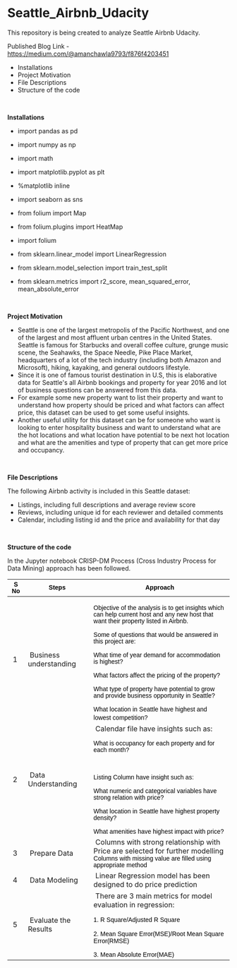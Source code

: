 # Seattle_Airbnb_Udacity
This repository is being created to analyze Seattle Airbnb Udacity.

Published Blog Link - https://medium.com/@amanchawla9793/f876f4203451


- Installations
- Project Motivation
- File Descriptions
- Structure of the code


</br>



<b>Installations</b>
- import pandas as pd
- import numpy as np
- import math
- import matplotlib.pyplot as plt
- %matplotlib inline
- import seaborn as sns

- from folium import Map
- from folium.plugins import HeatMap
- import folium

- from sklearn.linear_model import LinearRegression
- from sklearn.model_selection import train_test_split
- from sklearn.metrics import r2_score, mean_squared_error, mean_absolute_error

</br>

<b>Project Motivation</b>
- Seattle is one of the largest metropolis of the Pacific Northwest, and one of the largest and most affluent urban centres in the United States. Seattle is famous for Starbucks and overall coffee culture, grunge music scene, the Seahawks, the Space Needle, Pike Place Market, headquarters of a lot of the tech industry (including both Amazon and Microsoft), hiking, kayaking, and general outdoors lifestyle.
- Since it is one of famous tourist destination in U.S, this is elaborative data for Seattle's all Airbnb bookings and property for year 2016 and lot of business questions can be answered from this data.
- For example some new property want to list their property and want to understand how property should be priced and what factors can affect price, this dataset can be used to get some useful insights.
- Another useful utility for this dataset can be for someone who want is looking to enter hospitality business and want to understand what are the hot locations and what location have potential to be next hot location and what are the amenities and type of property that can get more price and occupancy.


</br>



<b>File Descriptions</b>

The following Airbnb activity is included in this Seattle dataset:
-	Listings, including full descriptions and average review score
-	Reviews, including unique id for each reviewer and detailed comments
- Calendar, including listing id and the price and availability for that day

</br>

<b>Structure of the code</b>

In the Jupyter notebook CRISP-DM Process (Cross Industry Process for Data Mining) approach has been followed.


<!DOCTYPE html>
<html>

<body>
	<table>
		<thead>
			<tr>
				<th><span style="font-size:10.5pt;line-height:107%;
font-family:&quot;Helvetica&quot;,sans-serif;mso-fareast-font-family:&quot;Times New Roman&quot;;
color:black;mso-ansi-language:EN-IN;mso-fareast-language:EN-IN;mso-bidi-language:
AR-SA">S No</span><br></th>
				<th><span style="font-size:10.5pt;line-height:107%;
font-family:&quot;Helvetica&quot;,sans-serif;mso-fareast-font-family:&quot;Times New Roman&quot;;
color:black;mso-ansi-language:EN-IN;mso-fareast-language:EN-IN;mso-bidi-language:
AR-SA">Steps</span></th>
				<th><span style="font-size:10.5pt;line-height:107%;
font-family:&quot;Helvetica&quot;,sans-serif;mso-fareast-font-family:&quot;Times New Roman&quot;;
color:black;mso-ansi-language:EN-IN;mso-fareast-language:EN-IN;mso-bidi-language:
AR-SA">Approach</span></th>
			</tr>
		</thead>
		<tbody>
			<tr>
				<td>&nbsp;1</td>
				<td>&nbsp;Business understanding</td>
				<td><p class="MsoNormal"><span style="font-size:10.5pt;line-height:107%;font-family:&quot;Helvetica&quot;,sans-serif;
mso-fareast-font-family:&quot;Times New Roman&quot;;color:black;mso-fareast-language:
EN-IN">Objective of the analysis is to get insights which can help current host
and any new host that want their property listed in Airbnb.<o:p></o:p></span></p>
<p class="MsoNormal"><span style="font-size:10.5pt;line-height:107%;font-family:&quot;Helvetica&quot;,sans-serif;
mso-fareast-font-family:&quot;Times New Roman&quot;;color:black;mso-fareast-language:
EN-IN">Some of questions that would be answered in this project are:<o:p></o:p></span></p>
<p class="MsoNormal"><span style="font-size:10.5pt;line-height:107%;font-family:&quot;Helvetica&quot;,sans-serif;
mso-fareast-font-family:&quot;Times New Roman&quot;;color:black;mso-fareast-language:
EN-IN">What time of year demand for accommodation is highest?<o:p></o:p></span></p>
<p class="MsoNormal"><span style="font-size:10.5pt;line-height:107%;font-family:&quot;Helvetica&quot;,sans-serif;
mso-fareast-font-family:&quot;Times New Roman&quot;;color:black;mso-fareast-language:
EN-IN">What factors affect the pricing of the property?<o:p></o:p></span></p>
<p class="MsoNormal"><span style="font-size:10.5pt;line-height:107%;font-family:&quot;Helvetica&quot;,sans-serif;
mso-fareast-font-family:&quot;Times New Roman&quot;;color:black;mso-fareast-language:
EN-IN">What type of property have potential to grow and provide business opportunity
in Seattle?<o:p></o:p></span></p>
<span style="font-size:10.5pt;line-height:107%;font-family:&quot;Helvetica&quot;,sans-serif;
mso-fareast-font-family:&quot;Times New Roman&quot;;color:black;mso-ansi-language:EN-IN;
mso-fareast-language:EN-IN;mso-bidi-language:AR-SA">What location in Seattle have
highest and lowest competition?</span>&nbsp;</td>
			</tr>
			<tr>
				<td>&nbsp;2</td>
				<td>&nbsp;Data Understanding</td>
				<td>&nbsp;Calendar file have insights such as:<p class="MsoNormal"><span style="font-size:10.5pt;line-height:107%;font-family:&quot;Helvetica&quot;,sans-serif;
mso-fareast-font-family:&quot;Times New Roman&quot;;color:black;mso-fareast-language:
EN-IN">What is occupancy for each property and for each month?<o:p></o:p></span></p>
<p class="MsoNormal"><span style="font-size:10.5pt;line-height:107%;font-family:&quot;Helvetica&quot;,sans-serif;
mso-fareast-font-family:&quot;Times New Roman&quot;;color:black;mso-fareast-language:
EN-IN">&nbsp;</span></p>
<p class="MsoNormal"><span style="font-size:10.5pt;line-height:107%;font-family:&quot;Helvetica&quot;,sans-serif;
mso-fareast-font-family:&quot;Times New Roman&quot;;color:black;mso-fareast-language:
EN-IN">Listing Column have insight such as:<o:p></o:p></span></p>
<p class="MsoNormal"><span style="font-size:10.5pt;line-height:107%;font-family:&quot;Helvetica&quot;,sans-serif;
mso-fareast-font-family:&quot;Times New Roman&quot;;color:black;mso-fareast-language:
EN-IN">What numeric and categorical variables have strong relation with price?<o:p></o:p></span></p>
<p class="MsoNormal"><span style="font-size:10.5pt;line-height:107%;font-family:&quot;Helvetica&quot;,sans-serif;
mso-fareast-font-family:&quot;Times New Roman&quot;;color:black;mso-fareast-language:
EN-IN">What location in Seattle have highest property density? <o:p></o:p></span></p>
<span style="font-size:10.5pt;line-height:107%;font-family:&quot;Helvetica&quot;,sans-serif;
mso-fareast-font-family:&quot;Times New Roman&quot;;color:black;mso-ansi-language:EN-IN;
mso-fareast-language:EN-IN;mso-bidi-language:AR-SA">What amenities have highest
impact with price?</span></td>
			</tr>
			<tr>
				<td>&nbsp;3</td>
				<td>&nbsp;Prepare Data</td>
				<td>&nbsp;Columns with strong relationship with Price are selected for further modelling<br>
<span style="font-size:10.5pt;line-height:107%;font-family:&quot;Helvetica&quot;,sans-serif;
mso-fareast-font-family:&quot;Times New Roman&quot;;color:black;mso-ansi-language:EN-IN;
mso-fareast-language:EN-IN;mso-bidi-language:AR-SA">Columns with missing value
are filled using appropriate method</span></td>
			</tr>
			<tr>
				<td>&nbsp;4</td>
				<td>&nbsp;Data Modeling</td>
				<td>&nbsp;Linear Regression model has been designed to do price prediction</td>
			</tr>
			<tr>
				<td>&nbsp;5</td>
				<td>&nbsp;Evaluate the Results</td>
				<td>&nbsp;There are 3 main metrics for model evaluation in regression:<p class="MsoNormal" style="mso-margin-top-alt:auto;mso-margin-bottom-alt:auto;
line-height:normal"><span style="font-size:10.5pt;font-family:&quot;Helvetica&quot;,sans-serif;
mso-fareast-font-family:&quot;Times New Roman&quot;;color:black;mso-fareast-language:
EN-IN">1. R Square/Adjusted R Square<o:p></o:p></span></p>
<p class="MsoNormal" style="mso-margin-top-alt:auto;mso-margin-bottom-alt:auto;
line-height:normal"><span style="font-size:10.5pt;font-family:&quot;Helvetica&quot;,sans-serif;
mso-fareast-font-family:&quot;Times New Roman&quot;;color:black;mso-fareast-language:
EN-IN">2. Mean Square Error(MSE)/Root Mean Square Error(RMSE)<o:p></o:p></span></p>
<span style="font-size:10.5pt;line-height:107%;font-family:&quot;Helvetica&quot;,sans-serif;
mso-fareast-font-family:&quot;Times New Roman&quot;;color:black;mso-ansi-language:EN-IN;
mso-fareast-language:EN-IN;mso-bidi-language:AR-SA">3. Mean Absolute Error(MAE)</span></td>
			</tr>
		</tbody>
	</table>
</body>
</html>
